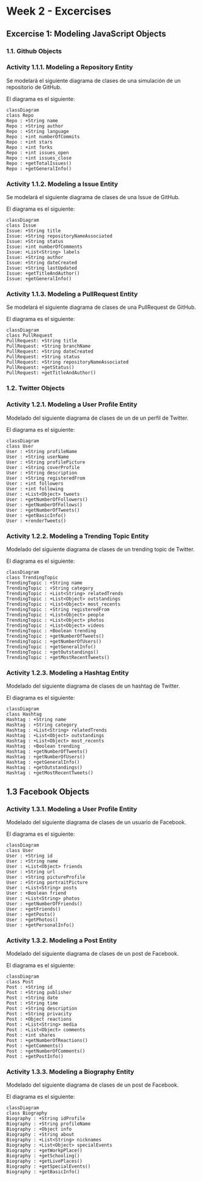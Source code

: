 # Week 2 - Excercises

## Excercise 1: Modeling JavaScript Objects

### 1.1. **Github Objects**

### **Activity 1.1.1.** Modeling a Repository Entity

Se modelará el siguiente diagrama de clases de una simulación de un repositorio de GitHub.

El diagrama es el siguiente:

```mermaid
classDiagram
class Repo
Repo : +String name
Repo : +String author
Repo : +String language
Repo : +int numberOfCommits
Repo : +int stars
Repo : +int forks
Repo : +int issues_open
Repo : +int issues_close
Repo : +getTotalIssues()
Repo : +getGeneralInfo()
```

### **Activity 1.1.2.** Modeling a Issue Entity

Se modelará el siguiente diagrama de clases de una Issue de GitHub.

El diagrama es el siguiente:

```mermaid
classDiagram
class Issue
Issue: +String title
Issue: +String repositoryNameAssociated
Issue: +String status
Issue: +int numberOfComments
Issue: +List<String> labels
Issue: +String author
Issue: +String dateCreated
Issue: +String lastUpdated
Issue: +getTitleAndAuthor()
Issue: +getGeneralInfo()
```

### **Activity 1.1.3.** Modeling a PullRequest Entity

Se modelará el siguiente diagrama de clases de una PullRequest de GitHub.

El diagrama es el siguiente:

```mermaid
classDiagram
class PullRequest
PullRequest: +String title
PullRequest: +String branchName
PullRequest: +String dateCreated
PullRequest: +String status
PullRequest: +String repositoryNameAssociated
PullRequest: +getStatus()
PullRequest: +getTitleAndAuthor()
```

### 1.2. **Twitter Objects**

### **Activity 1.2.1.** Modeling a User Profile Entity

Modelado del siguiente diagrama de clases de un de un perfil de Twitter.

El diagrama es el siguiente:

```mermaid
classDiagram
class User
User : +String profileName
User : +String userName
User : +String profilePicture
User : +String coverProfile
User : +String description
User : +String registeredFrom
User : +int followers
User : +int following
User : +List<Object> tweets
User : +getNumberOfFollowers()
User : +getNumberOfFollows()
User : +getNumberOfTweets()
User : +getBasicInfo()
User : +renderTweets()
```

### **Activity 1.2.2.** Modeling a Trending Topic Entity

Modelado del siguiente diagrama de clases de un trending topic de Twitter.

El diagrama es el siguiente:

```mermaid
classDiagram
class TrendingTopic
TrendingTopic : +String name
TrendingTopic : +String category
TrendingTopic : +List<String> relatedTrends
TrendingTopic : +List<Object> outstandings
TrendingTopic : +List<Object> most_recents
TrendingTopic : +String registeredFrom
TrendingTopic : +List<Object> people
TrendingTopic : +List<Object> photos
TrendingTopic : +List<Object> videos
TrendingTopic : +Boolean trending
TrendingTopic : +getNumberOfTweets()
TrendingTopic : +getNumberOfUsers()
TrendingTopic : +getGeneralInfo()
TrendingTopic : +getOutstandings()
TrendingTopic : +getMostRecentTweets()
```

### **Activity 1.2.3.** Modeling a Hashtag Entity

Modelado del siguiente diagrama de clases de un hashtag de Twitter.

El diagrama es el siguiente:

```mermaid
classDiagram
class Hashtag
Hashtag : +String name
Hashtag : +String category
Hashtag : +List<String> relatedTrends
Hashtag : +List<Object> outstandings
Hashtag : +List<Object> most_recents
Hashtag : +Boolean trending
Hashtag : +getNumberOfTweets()
Hashtag : +getNumberOfUsers()
Hashtag : +getGeneralInfo()
Hashtag : +getOutstandings()
Hashtag : +getMostRecentTweets()
```

## 1.3 **Facebook Objects**

### **Activity 1.3.1.** Modeling a User Profile Entity

Modelado del siguiente diagrama de clases de un usuario de Facebook.

El diagrama es el siguiente:

```mermaid
classDiagram
class User
User : +String id
User : +String name
User : +List<Object> friends
User : +String url
User : +String pictureProfile
User : +String portraitPicture
User : +List<String> posts
User : +Boolean friend
User : +List<String> photos
User : +getNumberOfFriends()
User : +getFriends()
User : +getPosts()
User : +getPhotos()
User : +getPersonalInfo()
```

### **Activity 1.3.2.** Modeling a Post Entity

Modelado del siguiente diagrama de clases de un post de Facebook.

El diagrama es el siguiente:

```mermaid
classDiagram
class Post
Post : +String id
Post : +String publisher
Post : +String date
Post : +String time
Post : +String description
Post : +String privacity
Post : +Object reactions
Post : +List<String> media
Post : +List<Object> comments
Post : +int shares
Post : +getNumberOfReactions()
Post : +getComments()
Post : +getNumberOfComments()
Post : +getPostInfo()
```

### **Activity 1.3.3.** Modeling a Biography Entity

Modelado del siguiente diagrama de clases de un post de Facebook.

El diagrama es el siguiente:

```mermaid
classDiagram
class Biography
Biography : +String idProfile
Biography : +String profileName
Biography : +Object info
Biography : +String about
Biography : +List<String> nicknames
Biography : +List<Object> specialEvents
Biography : +getWorkpPlace()
Biography : +getSchooling()
Biography : +getLivePlaces()
Biography : +getSpecialEvents()
Biography : +getBasicInfo()
```
